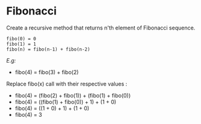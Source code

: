 # Fibonacci

Create a recursive method that returns n'th element of Fibonacci sequence.

```
fibo(0) = 0
fibo(1) = 1
fibo(n) = fibo(n-1) + fibo(n-2)
```
*E.g:*

* fibo(4) = fibo(3) + fibo(2)


Replace fibo(x) call with their respective values :


* fibo(4) = (fibo(2) + fibo(1)) + (fibo(1) + fibo(0))
* fibo(4) = ((fibo(1) + fibo(0)) + 1) + (1 + 0)
* fibo(4) = ((1 + 0) + 1) + (1 + 0)
* fibo(4) = 3
